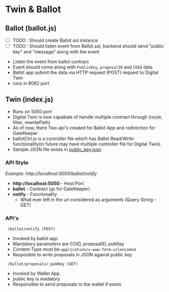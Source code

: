 # Twin & Ballot 

## Ballot (ballot.js)
- [ ] TODO : Should create Ballot.sol instance
- [ ] TODO : Should listen event from Ballot.sol, backend should send "public key" and "message" along with the event

- Listen the event from ballot contract
- Event should come along with `PublicKey`, `proposalID` and `COID` data
- Ballot app submit the data via HTTP request (POST) request to Digital Twin
- runs in 8082 port

## Twin (index.js)

- Runs on 5050 port
- Digital Twin is now capabale of handle multiple contract through (route, filter, rewritePath)
- As of now, there Two api's created for Ballot App and redirection for GateKeeper
- ballotCtrl.js is a controller file which has Ballot Read/Write functionality(in future may have multiple controller file for Digital Twin).
- Sample JSON file exists in [public_key.json](https://github.com/sTingley/GPT_Identity/blob/master/Notification/DigitalTwin/notifications/1dc99871943ad3a715f022273513a393564f9b060c4c047920fc1425b90b7740.json)

### API Style
_Example: http://localhost:5050/ballot/notify_
- **http://localhost:5050** - Host:Port
- **ballot** - Contract (`gk` for GateKeeper)
- **notify** - Functionality
	- What ever left in the url considered as arguments (Query String - GET)

### API's
```
 /ballot/notify (POST)
```
- Invoked by ballot app
- Mandatory parameters are COID, proposalID, pubKey
- Content-Type must be `application/x-www-form-urlencoded`
- Resposible to write proposals in JSON against public key

```
 /ballot/proposals/:pubKey (GET)
 ```
- Invoked by Wallet App
- public key is madatory
- Responsible to send proposals to the wallet if exists





	
